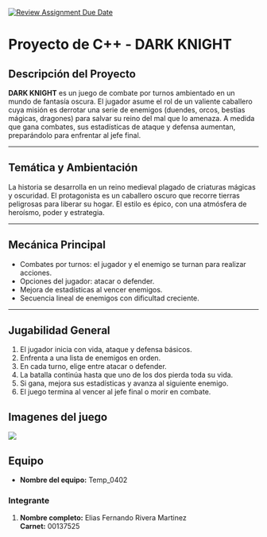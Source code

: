 [![Review Assignment Due Date](https://classroom.github.com/assets/deadline-readme-button-22041afd0340ce965d47ae6ef1cefeee28c7c493a6346c4f15d667ab976d596c.svg)](https://classroom.github.com/a/mi1WNrHU)
# Proyecto de C++ - DARK KNIGHT

## Descripción del Proyecto
**DARK KNIGHT** es un juego de combate por turnos ambientado en un mundo de fantasía oscura. El jugador asume el rol de un valiente caballero cuya misión es derrotar una serie de enemigos (duendes, orcos, bestias mágicas, dragones) para salvar su reino del mal que lo amenaza. A medida que gana combates, sus estadísticas de ataque y defensa aumentan, preparándolo para enfrentar al jefe final.

---

## Temática y Ambientación
La historia se desarrolla en un reino medieval plagado de criaturas mágicas y oscuridad. El protagonista es un caballero oscuro que recorre tierras peligrosas para liberar su hogar. El estilo es épico, con una atmósfera de heroísmo, poder y estrategia.

---

## Mecánica Principal
- Combates por turnos: el jugador y el enemigo se turnan para realizar acciones.
- Opciones del jugador: atacar o defender.
- Mejora de estadísticas al vencer enemigos.
- Secuencia lineal de enemigos con dificultad creciente.

---

## Jugabilidad General
1. El jugador inicia con vida, ataque y defensa básicos.
2. Enfrenta a una lista de enemigos en orden.
3. En cada turno, elige entre atacar o defender.
4. La batalla continúa hasta que uno de los dos pierda toda su vida.
5. Si gana, mejora sus estadísticas y avanza al siguiente enemigo.
6. El juego termina al vencer al jefe final o morir en combate.

## Imagenes del juego 
![](C:\Users\elias\Desktop\PROYECTO\project-temp_0402\img)

## Equipo

- **Nombre del equipo:** Temp_0402

### Integrante

1. **Nombre completo:** Elias Fernando Rivera Martinez  
   **Carnet:** 00137525


